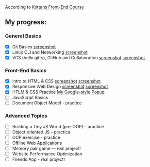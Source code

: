 According to [Kottans Front-End Course](https://github.com/kottans/frontend/blob/master/contents.md)

## My progress:

### General Basics

- [x] Git Basics [screenshot](./0/classroom.udacity.com_courses_ud775.png "udacity.com - How to use Git and GitHub")
- [x] Linux CLI and Networking [screenshot](./1/command-line.png "codecademy.com - Learn the Commant Line")
- [x] VCS (hello gitty), GitHub and Collaboration [screenshot](./2/What_is_Version_Control.png "udacity.com - Version Control with Git") [screenshot](./2/GitHub&Collaboration.png "udacity.com - GitHub and Collaboration")

### Front-End Basics

- [x] Intro to HTML & CSS [screenshot](./3/Intro_to_HTML&CSS.png "udacity.com - Intro to HTML and CSS") [screenshot](./3/htmlacademy.ru_courses.png "htmlacademy.ru - HTML and CSS basics")
- [x] Responsive Web Design [screenshot](./4/ResponsiveWebDesignFundamentals.png "udacity.com - udacity.com - Intro to HTML and CSS") [screenshot](./4/flexboxfroggy.png "flexboxfroggy.com - Game for learning CSS flexbox")
- [x] HTLM & CSS Practice [My Google-style Popup](https://github.com/Shramkoweb/html "No JavaScript, only HTML/CSS")
- [ ] JavaScript Basics
- [ ] Document Object Model - practice

### Advanced Topics

- [ ] Building a Tiny JS World (pre-OOP) - practice
- [ ] Object oriented JS - practice
- [ ] OOP exercise - practice
- [ ] Offline Web Applications
- [ ] Memory pair game — real project!
- [ ] Website Performance Optimization
- [ ] Friends App - real project!
